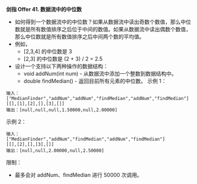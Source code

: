 **剑指 Offer 41. 数据流中的中位数**
- 如何得到一个数据流中的中位数？如果从数据流中读出奇数个数值，那么中位数就是所有数值排序之后位于中间的数值。如果从数据流中读出偶数个数值，那么中位数就是所有数值排序之后中间两个数的平均值。
- 例如，
    - [2,3,4] 的中位数是 3
    - [2,3] 的中位数是 (2 + 3) / 2 = 2.5
- 设计一个支持以下两种操作的数据结构：
    - void addNum(int num) - 从数据流中添加一个整数到数据结构中。
    - double findMedian() - 返回目前所有元素的中位数。
示例 1：
```
输入：
["MedianFinder","addNum","addNum","findMedian","addNum","findMedian"]
[[],[1],[2],[],[3],[]]
输出：[null,null,null,1.50000,null,2.00000]
```
示例 2：
```
输入：
["MedianFinder","addNum","findMedian","addNum","findMedian"]
[[],[2],[],[3],[]]
输出：[null,null,2.00000,null,2.50000]
```

限制：
- 最多会对 addNum、findMedian 进行 50000 次调用。